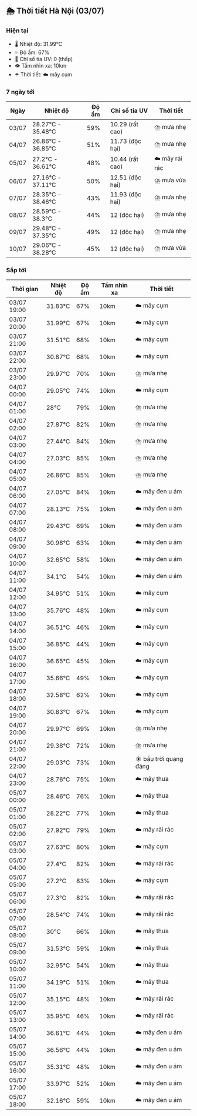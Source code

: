 ## 🌦️ Thời tiết Hà Nội (03/07)

### Hiện tại

- 🌡️ Nhiệt độ: 31.99℃
- 💦 Độ ẩm: 67%
- 🌟 Chỉ số tia UV: 0 (thấp)
- 👁️ Tầm nhìn xa: 10km
- ☂️ Thời tiết: ☁️ mây cụm

### 7 ngày tới

| Ngày | Nhiệt độ | Độ ẩm | Chỉ số tia UV | Thời tiết |
| --- | --- | --- | --- | --- |
| 03/07 | 28.27℃ - 35.48℃ | 59% | 10.29 (rất cao) | ⛈️ mưa nhẹ |
| 04/07 | 26.86℃ - 36.85℃ | 51% | 11.73 (độc hại) | ⛈️ mưa nhẹ |
| 05/07 | 27.2℃ - 36.61℃ | 48% | 10.44 (rất cao) | ☁️ mây rải rác |
| 06/07 | 27.16℃ - 37.11℃ | 50% | 12.51 (độc hại) | ⛈️ mưa vừa |
| 07/07 | 28.35℃ - 38.46℃ | 43% | 11.93 (độc hại) | ⛈️ mưa nhẹ |
| 08/07 | 28.59℃ - 38.3℃ | 44% | 12 (độc hại) | ⛈️ mưa nhẹ |
| 09/07 | 29.48℃ - 37.35℃ | 49% | 12 (độc hại) | ⛈️ mưa nhẹ |
| 10/07 | 29.06℃ - 38.28℃ | 45% | 12 (độc hại) | ⛈️ mưa vừa |

### Sắp tới

| Thời gian | Nhiệt độ | Độ ẩm | Tầm nhìn xa | Thời tiết |
| --- | --- | --- | --- | --- |
| 03/07 19:00 | 31.83℃ | 67% | 10km | ☁️ mây cụm |
| 03/07 20:00 | 31.99℃ | 67% | 10km | ☁️ mây cụm |
| 03/07 21:00 | 31.51℃ | 68% | 10km | ☁️ mây cụm |
| 03/07 22:00 | 30.87℃ | 68% | 10km | ☁️ mây cụm |
| 03/07 23:00 | 29.97℃ | 70% | 10km | ⛈️ mưa nhẹ |
| 04/07 00:00 | 29.05℃ | 74% | 10km | ☁️ mây cụm |
| 04/07 01:00 | 28℃ | 79% | 10km | ⛈️ mưa nhẹ |
| 04/07 02:00 | 27.87℃ | 82% | 10km | ⛈️ mưa nhẹ |
| 04/07 03:00 | 27.44℃ | 84% | 10km | ⛈️ mưa nhẹ |
| 04/07 04:00 | 27.03℃ | 85% | 10km | ⛈️ mưa nhẹ |
| 04/07 05:00 | 26.86℃ | 85% | 10km | ⛈️ mưa nhẹ |
| 04/07 06:00 | 27.05℃ | 84% | 10km | ☁️ mây đen u ám |
| 04/07 07:00 | 28.13℃ | 75% | 10km | ☁️ mây đen u ám |
| 04/07 08:00 | 29.43℃ | 69% | 10km | ☁️ mây đen u ám |
| 04/07 09:00 | 30.98℃ | 63% | 10km | ☁️ mây đen u ám |
| 04/07 10:00 | 32.65℃ | 58% | 10km | ☁️ mây đen u ám |
| 04/07 11:00 | 34.1℃ | 54% | 10km | ☁️ mây đen u ám |
| 04/07 12:00 | 34.95℃ | 51% | 10km | ☁️ mây cụm |
| 04/07 13:00 | 35.76℃ | 48% | 10km | ☁️ mây cụm |
| 04/07 14:00 | 36.51℃ | 46% | 10km | ☁️ mây cụm |
| 04/07 15:00 | 36.85℃ | 44% | 10km | ☁️ mây cụm |
| 04/07 16:00 | 36.65℃ | 45% | 10km | ☁️ mây cụm |
| 04/07 17:00 | 35.66℃ | 49% | 10km | ☁️ mây cụm |
| 04/07 18:00 | 32.58℃ | 62% | 10km | ☁️ mây cụm |
| 04/07 19:00 | 30.83℃ | 67% | 10km | ☁️ mây cụm |
| 04/07 20:00 | 29.97℃ | 69% | 10km | ⛈️ mưa nhẹ |
| 04/07 21:00 | 29.38℃ | 72% | 10km | ⛈️ mưa nhẹ |
| 04/07 22:00 | 29.03℃ | 73% | 10km | ☀️ bầu trời quang đãng |
| 04/07 23:00 | 28.76℃ | 75% | 10km | ☁️ mây thưa |
| 05/07 00:00 | 28.46℃ | 76% | 10km | ☁️ mây thưa |
| 05/07 01:00 | 28.22℃ | 77% | 10km | ☁️ mây thưa |
| 05/07 02:00 | 27.92℃ | 79% | 10km | ☁️ mây rải rác |
| 05/07 03:00 | 27.63℃ | 80% | 10km | ☁️ mây cụm |
| 05/07 04:00 | 27.4℃ | 82% | 10km | ☁️ mây rải rác |
| 05/07 05:00 | 27.2℃ | 83% | 10km | ☁️ mây cụm |
| 05/07 06:00 | 27.3℃ | 82% | 10km | ☁️ mây rải rác |
| 05/07 07:00 | 28.54℃ | 74% | 10km | ☁️ mây rải rác |
| 05/07 08:00 | 30℃ | 66% | 10km | ☁️ mây thưa |
| 05/07 09:00 | 31.53℃ | 59% | 10km | ☁️ mây thưa |
| 05/07 10:00 | 32.95℃ | 54% | 10km | ☁️ mây thưa |
| 05/07 11:00 | 34.19℃ | 51% | 10km | ☁️ mây thưa |
| 05/07 12:00 | 35.15℃ | 48% | 10km | ☁️ mây rải rác |
| 05/07 13:00 | 35.95℃ | 46% | 10km | ☁️ mây rải rác |
| 05/07 14:00 | 36.61℃ | 44% | 10km | ☁️ mây đen u ám |
| 05/07 15:00 | 36.56℃ | 44% | 10km | ☁️ mây đen u ám |
| 05/07 16:00 | 35.31℃ | 48% | 10km | ☁️ mây đen u ám |
| 05/07 17:00 | 33.97℃ | 52% | 10km | ☁️ mây đen u ám |
| 05/07 18:00 | 32.16℃ | 59% | 10km | ☁️ mây đen u ám |

